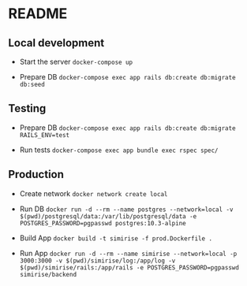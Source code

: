 # README

##  Local development

*   Start the server `docker-compose up`

*   Prepare DB `docker-compose exec app rails db:create db:migrate db:seed`

## Testing

*   Prepare DB `docker-compose exec app rails db:create db:migrate RAILS_ENV=test`

*   Run tests `docker-compose exec app bundle exec rspec spec/`

## Production 

* Create network `docker network create local`

* Run DB `docker run -d --rm --name postgres --network=local -v $(pwd)/postgresql/data:/var/lib/postgresql/data -e POSTGRES_PASSWORD=pgpasswd postgres:10.3-alpine`

* Build App `docker build -t simirise -f prod.Dockerfile .`

* Run App `docker run -d --rm --name simirise --network=local -p 3000:3000 -v $(pwd)/simirise/log:/app/log -v $(pwd)/simirise/rails:/app/rails -e POSTGRES_PASSWORD=pgpasswd simirise/backend`
